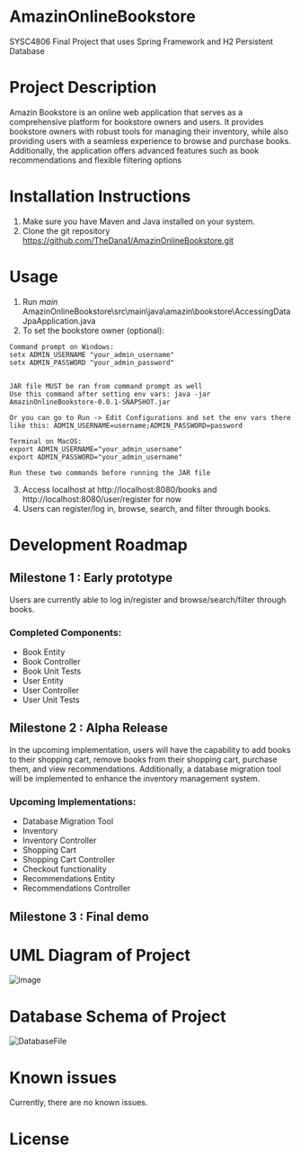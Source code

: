 # AmazinOnlineBookstore
SYSC4806 Final Project that uses Spring Framework and H2 Persistent Database 

# Project Description 
Amazin Bookstore is an online web application that serves as a comprehensive platform for bookstore owners and users. It provides bookstore owners with robust tools for managing their inventory, while also providing users with a seamless experience to browse and purchase books. Additionally, the application offers advanced features such as book recommendations and flexible filtering options

# Installation Instructions
1. Make sure you have Maven and Java installed on your system.
2. Clone the git repository https://github.com/TheDana1/AmazinOnlineBookstore.git 

# Usage
1. Run _main_ AmazinOnlineBookstore\src\main\java\amazin\bookstore\AccessingDataJpaApplication.java
2. To set the bookstore owner (optional):
 ```
Command prompt on Windows:
setx ADMIN_USERNAME "your_admin_username"
setx ADMIN_PASSWORD "your_admin_password"


JAR file MUST be ran from command prompt as well
Use this command after setting env vars: java -jar AmazinOnlineBookstore-0.0.1-SNAPSHOT.jar

Or you can go to Run -> Edit Configurations and set the env vars there
like this: ADMIN_USERNAME=username;ADMIN_PASSWORD=password

Terminal on MacOS:
export ADMIN_USERNAME="your_admin_username"
export ADMIN_PASSWORD="your_admin_username"

Run these two commands before running the JAR file
```
3. Access localhost at http://localhost:8080/books and http://localhost:8080/user/register for now
4. Users can register/log in, browse, search, and filter through books.

# Development Roadmap

## Milestone 1 : Early prototype

Users are currently able to log in/register and browse/search/filter through books.  

### Completed Components:
* Book Entity
* Book Controller
* Book Unit Tests
* User Entity
* User Controller
* User Unit Tests

## Milestone 2 : Alpha Release

In the upcoming implementation, users will have the capability to add books to their shopping cart, remove books from their shopping cart, purchase them, and view recommendations. Additionally, a database migration tool will be implemented to enhance the inventory management system.

### Upcoming Implementations:
* Database Migration Tool
* Inventory
* Inventory Controller
* Shopping Cart
* Shopping Cart Controller
* Checkout functionality 
* Recommendations Entity
* Recommendations Controller

## Milestone 3 : Final demo


# UML Diagram of Project 
![image](https://github.com/TheDana1/AmazinOnlineBookstore/assets/89320833/7754e635-0b51-4f18-9ce6-c71367ade790)



# Database Schema of Project
![DatabaseFile](https://github.com/TheDana1/AmazinOnlineBookstore/assets/44479056/d4e0b6ff-afa4-4d5f-ba45-cebcc389c191)


# Known issues
Currently, there are no known issues.

# License
